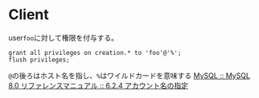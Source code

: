 # Client


user`foo`に対して権限を付与する。
```mysql
grant all privileges on creation.* to 'foo'@'%';
flush privileges;
```
`@`の後ろはホスト名を指し、`%`はワイルドカードを意味する
[MySQL :: MySQL 8.0 リファレンスマニュアル :: 6.2.4 アカウント名の指定](https://dev.mysql.com/doc/refman/8.0/ja/account-names.html)


